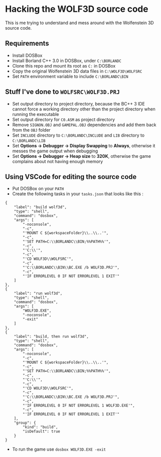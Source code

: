 Hacking the WOLF3D source code
==========================================
This is me trying to understand and mess around with the Wolfenstein 3D source code.

Requirements
------------
* Install DOSBox
* Install Borland C++ 3.0 in DOSBox, under `C:\BORLANDC`
* Clone this repo and mount its root as `C:` in DOSBox
* Copy the original Wolfenstein 3D data files in `C:\WOLF3D\WOLFSRC`
* Set `PATH` environment variable to include `C:\BORLANDC\BIN`

Stuff I've done to `WOLFSRC\WOLF3D.PRJ`
-------------------------------------------
* Set output directory to project directory, because the BC++ 3 IDE cannot force a working directory other than the project directory when running the executable
* Set output directory for `C0.ASM` as project directory
* Remove `SIGNON.OBJ` and `GAMEPAL.OBJ` dependencies and add them back from the `OBJ` folder
* Set `INCLUDE` directory to `C:\BORLANDC\INCLUDE` and `LIB` directory to `C:\BORLANDC\LIB`
* Set **Options -> Debugger -> Display Swapping** to **Always**, otherwise it messes the game output when debugging
* Set **Options -> Debugger -> Heap size** to **320K**, otherwise the game complains about not having enough memory

Using VSCode for **editing** the source code
----------------------------------------
* Put DOSBox on your `PATH`
* Create the following tasks in your `tasks.json` that looks like this :
```
{
    "label": "build wolf3d",
    "type": "shell",
    "command": "dosbox",
    "args": [
        "-noconsole",
        "-c",
        "'MOUNT C ${workspaceFolder}\\..\\..'",
        "-c",
        "'SET PATH=C:\\BORLANDC\\BIN;%%PATH%%'",
        "-c",
        "'C:\\'",
        "-c",
        "'CD WOLF3D\\WOLFSRC'",
        "-c",
        "'C:\\BORLANDC\\BIN\\BC.EXE /b WOLF3D.PRJ'",
        "-c",
        "'IF ERRORLEVEL 0 IF NOT ERRORLEVEL 1 EXIT'"
    ]
},
{
    "label": "run wolf3d",
    "type": "shell",
    "command": "dosbox",
    "args": [
        "WOLF3D.EXE",
        "-noconsole",
        "-exit"
    ]
},
{
    "label": "build, then run wolf3d",
    "type": "shell",
    "command": "dosbox",
    "args": [
        "-noconsole",
        "-c",
        "'MOUNT C ${workspaceFolder}\\..\\..'",
        "-c",
        "'SET PATH=C:\\BORLANDC\\BIN;%%PATH%%'",
        "-c",
        "'C:\\'",
        "-c",
        "'CD WOLF3D\\WOLFSRC'",
        "-c",
        "'C:\\BORLANDC\\BIN\\BC.EXE /b WOLF3D.PRJ'",
        "-c",
        "'IF ERRORLEVEL 0 IF NOT ERRORLEVEL 1 WOLF3D.EXE'",
        "-c",
        "'IF ERRORLEVEL 0 IF NOT ERRORLEVEL 1 EXIT'"
    ],
    "group": {
        "kind": "build",
        "isDefault": true
    }
}
```
* To run the game use `dosbox WOLF3D.EXE -exit`